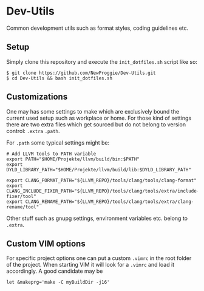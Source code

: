 # Dev-Utils
Common development utils such as format styles, coding guidelines etc.

## Setup
Simply clone this repository and execute the `init_dotfiles.sh` script like so:

```
$ git clone https://github.com/NewProggie/Dev-Utils.git
$ cd Dev-Utils && bash init_dotfiles.sh
```

## Customizations
One may has some settings to make which are exclusively bound the current used
setup such as workplace or home. For those kind of settings there are two extra
files which get sourced but do not belong to version control: `.extra` `.path`.

For `.path` some typical settings might be:

```
# Add LLVM tools to PATH variable
export PATH="$HOME/Projekte/llvm/build/bin:$PATH"
export DYLD_LIBRARY_PATH="$HOME/Projekte/llvm/build/lib:$DYLD_LIBRARY_PATH"

export CLANG_FORMAT_PATH="${LLVM_REPO}/tools/clang/tools/clang-format"
export CLANG_INCLUDE_FIXER_PATH="${LLVM_REPO}/tools/clang/tools/extra/include-fixer/tool"
export CLANG_RENAME_PATH="${LLVM_REPO}/tools/clang/tools/extra/clang-rename/tool"
```

Other stuff such as gnupg settings, environment variables etc. belong to
`.extra`.

## Custom VIM options
For specific project options one can put a custom `.vimrc` in the root folder of
the project. When starting VIM it will look for a `.vimrc` and load it
accordingly. A good candidate may be

```
let &makeprg='make -C myBuildDir -j16'
```

